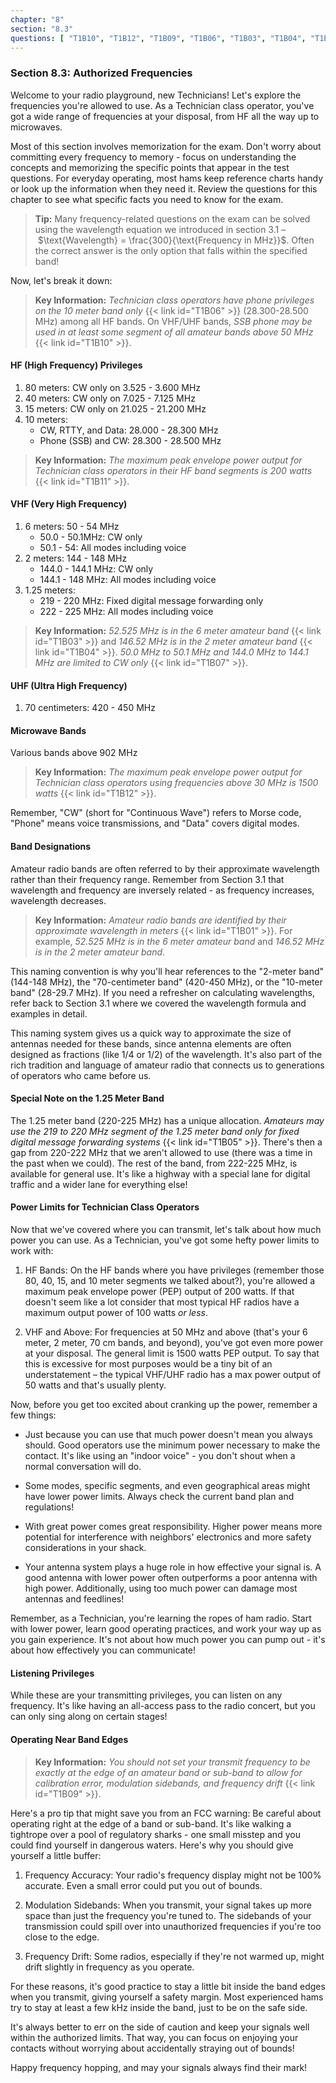 ```yaml
---
chapter: "8"
section: "8.3"
questions: [ "T1B10", "T1B12", "T1B09", "T1B06", "T1B03", "T1B04", "T1B05", "T1B07", "T1B11", "T1B01" ]
---
```


### Section 8.3: Authorized Frequencies

Welcome to your radio playground, new Technicians! Let's explore the frequencies you're allowed to use. As a Technician class operator, you've got a wide range of frequencies at your disposal, from HF all the way up to microwaves.

Most of this section involves memorization for the exam. Don't worry about committing every frequency to memory - focus on understanding the concepts and memorizing the specific points that appear in the test questions. For everyday operating, most hams keep reference charts handy or look up the information when they need it. Review the questions for this chapter to see what specific facts you need to know for the exam.

> **Tip:** Many frequency-related questions on the exam can be solved using the wavelength equation we introduced in section 3.1 – $\text{Wavelength} = \frac{300}{\text{Frequency in MHz}}$. Often the correct answer is the only option that falls within the specified band!

Now, let's break it down:

> **Key Information:** *Technician class operators have phone privileges on the 10 meter band only* {{< link id="T1B06" >}} (28.300-28.500 MHz) among all HF bands. On VHF/UHF bands, *SSB phone may be used in at least some segment of all amateur bands above 50 MHz* {{< link id="T1B10" >}}.

#### HF (High Frequency) Privileges

1. 80 meters: CW only on 3.525 - 3.600 MHz
2. 40 meters: CW only on 7.025 - 7.125 MHz
3. 15 meters: CW only on 21.025 - 21.200 MHz
4. 10 meters: 
   - CW, RTTY, and Data: 28.000 - 28.300 MHz
   - Phone (SSB) and CW: 28.300 - 28.500 MHz

> **Key Information:** *The maximum peak envelope power output for Technician class operators in their HF band segments is 200 watts* {{< link id="T1B11" >}}.

#### VHF (Very High Frequency)

1. 6 meters: 50 - 54 MHz
   - 50.0 - 50.1MHz: CW only
   - 50.1 - 54: All modes including voice
2. 2 meters: 144 - 148 MHz
   - 144.0 - 144.1 MHz: CW only
   - 144.1 - 148 MHz: All modes including voice
3. 1.25 meters:
   - 219 - 220 MHz: Fixed digital message forwarding only
   - 222 - 225 MHz: All modes including voice

> **Key Information:** *52.525 MHz is in the 6 meter amateur band* {{< link id="T1B03" >}} and *146.52 MHz is in the 2 meter amateur band* {{< link id="T1B04" >}}. *50.0 MHz to 50.1 MHz and 144.0 MHz to 144.1 MHz are limited to CW only* {{< link id="T1B07" >}}.

#### UHF (Ultra High Frequency)

1. 70 centimeters: 420 - 450 MHz

#### Microwave Bands

Various bands above 902 MHz

> **Key Information:** *The maximum peak envelope power output for Technician class operators using frequencies above 30 MHz is 1500 watts* {{< link id="T1B12" >}}.

Remember, "CW" (short for "Continuous Wave") refers to Morse code, "Phone" means voice transmissions, and "Data" covers digital modes.

#### Band Designations

Amateur radio bands are often referred to by their approximate wavelength rather than their frequency range. Remember from Section 3.1 that wavelength and frequency are inversely related - as frequency increases, wavelength decreases.

> **Key Information:** *Amateur radio bands are identified by their approximate wavelength in meters* {{< link id="T1B01" >}}. For example, *52.525 MHz is in the 6 meter amateur band* and *146.52 MHz is in the 2 meter amateur band*.

This naming convention is why you'll hear references to the "2-meter band" (144-148 MHz), the "70-centimeter band" (420-450 MHz), or the "10-meter band" (28-29.7 MHz). If you need a refresher on calculating wavelengths, refer back to Section 3.1 where we covered the wavelength formula and examples in detail.

This naming system gives us a quick way to approximate the size of antennas needed for these bands, since antenna elements are often designed as fractions (like 1/4 or 1/2) of the wavelength. It's also part of the rich tradition and language of amateur radio that connects us to generations of operators who came before us.

#### Special Note on the 1.25 Meter Band

The 1.25 meter band (220-225 MHz) has a unique allocation. *Amateurs may use the 219 to 220 MHz segment of the 1.25 meter band only for fixed digital message forwarding systems* {{< link id="T1B05" >}}. There's then a gap from 220-222 MHz that we aren't allowed to use (there was a time in the past when we could). The rest of the band, from 222-225 MHz, is available for general use. It's like a highway with a special lane for digital traffic and a wider lane for everything else!

#### Power Limits for Technician Class Operators

Now that we've covered where you can transmit, let's talk about how much power you can use. As a Technician, you've got some hefty power limits to work with:

1. HF Bands: On the HF bands where you have privileges (remember those 80, 40, 15, and 10 meter segments we talked about?), you're allowed a maximum peak envelope power (PEP) output of 200 watts. If that doesn't seem like a lot consider that most typical HF radios have a maximum output power of 100 watts *or less*.

2. VHF and Above: For frequencies at 50 MHz and above (that's your 6 meter, 2 meter, 70 cm bands, and beyond), you've got even more power at your disposal. The general limit is 1500 watts PEP output. To say that this is excessive for most purposes would be a tiny bit of an understatement – the typical VHF/UHF radio has a max power output of 50 watts and that's usually plenty.

Now, before you get too excited about cranking up the power, remember a few things:

- Just because you can use that much power doesn't mean you always should. Good operators use the minimum power necessary to make the contact. It's like using an "indoor voice" - you don't shout when a normal conversation will do.

- Some modes, specific segments, and even geographical areas might have lower power limits. Always check the current band plan and regulations!

- With great power comes great responsibility. Higher power means more potential for interference with neighbors' electronics and more safety considerations in your shack.

- Your antenna system plays a huge role in how effective your signal is. A good antenna with lower power often outperforms a poor antenna with high power. Additionally, using too much power can damage most antennas and feedlines!

Remember, as a Technician, you're learning the ropes of ham radio. Start with lower power, learn good operating practices, and work your way up as you gain experience. It's not about how much power you can pump out - it's about how effectively you can communicate!

#### Listening Privileges

While these are your transmitting privileges, you can listen on any frequency. It's like having an all-access pass to the radio concert, but you can only sing along on certain stages!

#### Operating Near Band Edges

> **Key Information:** *You should not set your transmit frequency to be exactly at the edge of an amateur band or sub-band to allow for calibration error, modulation sidebands, and frequency drift* {{< link id="T1B09" >}}.

Here's a pro tip that might save you from an FCC warning: Be careful about operating right at the edge of a band or sub-band. It's like walking a tightrope over a pool of regulatory sharks - one small misstep and you could find yourself in dangerous waters. Here's why you should give yourself a little buffer:

1. Frequency Accuracy: Your radio's frequency display might not be 100% accurate. Even a small error could put you out of bounds.

2. Modulation Sidebands: When you transmit, your signal takes up more space than just the frequency you're tuned to. The sidebands of your transmission could spill over into unauthorized frequencies if you're too close to the edge.

3. Frequency Drift: Some radios, especially if they're not warmed up, might drift slightly in frequency as you operate.

For these reasons, it's good practice to stay a little bit inside the band edges when you transmit, giving yourself a safety margin. Most experienced hams try to stay at least a few kHz inside the band, just to be on the safe side.

It's always better to err on the side of caution and keep your signals well within the authorized limits. That way, you can focus on enjoying your contacts without worrying about accidentally straying out of bounds!

Happy frequency hopping, and may your signals always find their mark!
